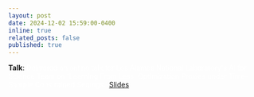 ```yaml
---
layout: post
date: 2024-12-02 15:59:00-0400
inline: true
related_posts: false
published: true
---
```

**Talk**: <span style="color:white">Delivered an online talk for Los Alamos National Laboratory's AI for Science Team on 'Learning From Less: Optimization Proxies under Time-Sample Constrained Settings.' </span> [Slides](/assets/pdf/lanl_3dec.pdf)

